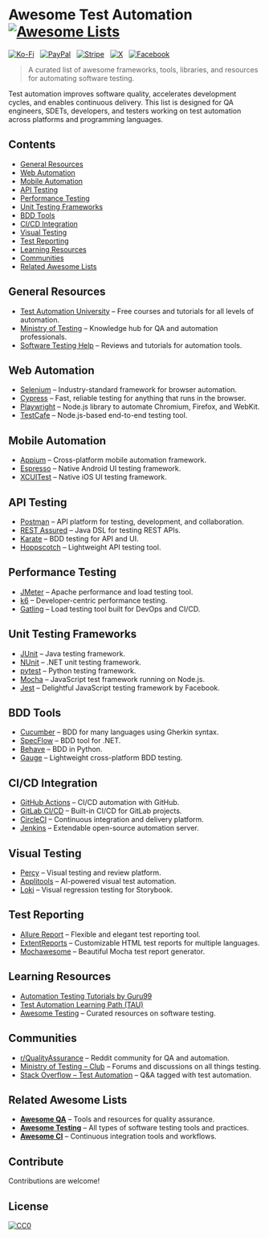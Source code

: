 # Awesome Test Automation [![Awesome Lists](https://srv-cdn.himpfen.io/badges/awesome-lists/awesomelists-flat.svg)](https://github.com/awesomelistsio/awesome)

[![Ko-Fi](https://srv-cdn.himpfen.io/badges/kofi/kofi-flat.svg)](https://ko-fi.com/awesomelists) &nbsp; [![PayPal](https://srv-cdn.himpfen.io/badges/paypal/paypal-flat.svg)](https://www.paypal.com/donate/?hosted_button_id=3LLKRXJU44EJJ) &nbsp; [![Stripe](https://srv-cdn.himpfen.io/badges/stripe/stripe-flat.svg)](https://tinyurl.com/e8ymxdw3) &nbsp; [![X](https://srv-cdn.himpfen.io/badges/twitter/twitter-flat.svg)](https://x.com/ListsAwesome) &nbsp; [![Facebook](https://srv-cdn.himpfen.io/badges/facebook-pages/facebook-pages-flat.svg)](https://www.facebook.com/awesomelists)

> A curated list of awesome frameworks, tools, libraries, and resources for automating software testing.

Test automation improves software quality, accelerates development cycles, and enables continuous delivery. This list is designed for QA engineers, SDETs, developers, and testers working on test automation across platforms and programming languages.

## Contents

- [General Resources](#general-resources)
- [Web Automation](#web-automation)
- [Mobile Automation](#mobile-automation)
- [API Testing](#api-testing)
- [Performance Testing](#performance-testing)
- [Unit Testing Frameworks](#unit-testing-frameworks)
- [BDD Tools](#bdd-tools)
- [CI/CD Integration](#cicd-integration)
- [Visual Testing](#visual-testing)
- [Test Reporting](#test-reporting)
- [Learning Resources](#learning-resources)
- [Communities](#communities)
- [Related Awesome Lists](#related-awesome-lists)

## General Resources

- [Test Automation University](https://testautomationu.applitools.com/) – Free courses and tutorials for all levels of automation.
- [Ministry of Testing](https://www.ministryoftesting.com/) – Knowledge hub for QA and automation professionals.
- [Software Testing Help](https://www.softwaretestinghelp.com/) – Reviews and tutorials for automation tools.

## Web Automation

- [Selenium](https://www.selenium.dev/) – Industry-standard framework for browser automation.
- [Cypress](https://www.cypress.io/) – Fast, reliable testing for anything that runs in the browser.
- [Playwright](https://playwright.dev/) – Node.js library to automate Chromium, Firefox, and WebKit.
- [TestCafe](https://testcafe.io/) – Node.js-based end-to-end testing tool.

## Mobile Automation

- [Appium](https://appium.io/) – Cross-platform mobile automation framework.
- [Espresso](https://developer.android.com/training/testing/espresso) – Native Android UI testing framework.
- [XCUITest](https://developer.apple.com/documentation/xctest) – Native iOS UI testing framework.

## API Testing

- [Postman](https://www.postman.com/) – API platform for testing, development, and collaboration.
- [REST Assured](https://rest-assured.io/) – Java DSL for testing REST APIs.
- [Karate](https://github.com/karatelabs/karate) – BDD testing for API and UI.
- [Hoppscotch](https://hoppscotch.io/) – Lightweight API testing tool.

## Performance Testing

- [JMeter](https://jmeter.apache.org/) – Apache performance and load testing tool.
- [k6](https://k6.io/) – Developer-centric performance testing.
- [Gatling](https://gatling.io/) – Load testing tool built for DevOps and CI/CD.

## Unit Testing Frameworks

- [JUnit](https://junit.org/) – Java testing framework.
- [NUnit](https://nunit.org/) – .NET unit testing framework.
- [pytest](https://docs.pytest.org/) – Python testing framework.
- [Mocha](https://mochajs.org/) – JavaScript test framework running on Node.js.
- [Jest](https://jestjs.io/) – Delightful JavaScript testing framework by Facebook.

## BDD Tools

- [Cucumber](https://cucumber.io/) – BDD for many languages using Gherkin syntax.
- [SpecFlow](https://specflow.org/) – BDD tool for .NET.
- [Behave](https://behave.readthedocs.io/en/stable/) – BDD in Python.
- [Gauge](https://gauge.org/) – Lightweight cross-platform BDD testing.

## CI/CD Integration

- [GitHub Actions](https://github.com/features/actions) – CI/CD automation with GitHub.
- [GitLab CI/CD](https://docs.gitlab.com/ee/ci/) – Built-in CI/CD for GitLab projects.
- [CircleCI](https://circleci.com/) – Continuous integration and delivery platform.
- [Jenkins](https://www.jenkins.io/) – Extendable open-source automation server.

## Visual Testing

- [Percy](https://percy.io/) – Visual testing and review platform.
- [Applitools](https://applitools.com/) – AI-powered visual test automation.
- [Loki](https://loki.js.org/) – Visual regression testing for Storybook.

## Test Reporting

- [Allure Report](https://docs.qameta.io/allure/) – Flexible and elegant test reporting tool.
- [ExtentReports](https://extentreports.com/) – Customizable HTML test reports for multiple languages.
- [Mochawesome](https://github.com/adamgruber/mochawesome) – Beautiful Mocha test report generator.

## Learning Resources

- [Automation Testing Tutorials by Guru99](https://www.guru99.com/automation-testing.html)
- [Test Automation Learning Path (TAU)](https://testautomationu.applitools.com/)
- [Awesome Testing](https://github.com/TheJambo/awesome-testing) – Curated resources on software testing.

## Communities

- [r/QualityAssurance](https://www.reddit.com/r/QualityAssurance/) – Reddit community for QA and automation.
- [Ministry of Testing – Club](https://club.ministryoftesting.com/) – Forums and discussions on all things testing.
- [Stack Overflow – Test Automation](https://stackoverflow.com/questions/tagged/test-automation) – Q&A tagged with test automation.

## Related Awesome Lists

- **[Awesome QA](https://github.com/awesomelistsio/awesome-qa)** – Tools and resources for quality assurance.
- **[Awesome Testing](https://github.com/awesomelistsio/awesome-testing)** – All types of software testing tools and practices.
- **[Awesome CI](https://github.com/awesomelistsio/awesome-ci)** – Continuous integration tools and workflows.
  
## Contribute

Contributions are welcome!

## License

[![CC0](https://mirrors.creativecommons.org/presskit/buttons/88x31/svg/by-sa.svg)](http://creativecommons.org/licenses/by-sa/4.0/)
